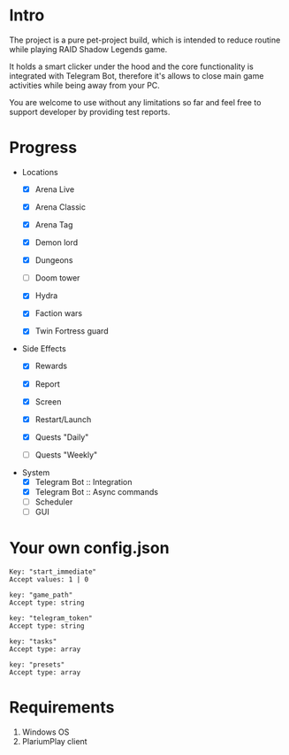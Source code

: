 # Intro

The project is a pure pet-project build, which is intended to reduce routine while playing RAID Shadow Legends game.

It holds a smart clicker under the hood and the core functionality is integrated with Telegram Bot, therefore it's allows to close main game activities while being away from your PC.

You are welcome to use without any limitations so far and feel free to support developer by providing test reports.

# Progress

- Locations
  - [x] Arena Live
  - [x] Arena Classic
  - [x] Arena Tag
  - [x] Demon lord
  - [x] Dungeons
  - [ ] Doom tower
  - [x] Hydra
  - [x] Faction wars
  - [x] Twin Fortress guard


- Side Effects
  - [x] Rewards
  - [x] Report
  - [x] Screen
  - [x] Restart/Launch
  - [x] Quests "Daily"
  - [ ] Quests "Weekly"


- System
  - [x] Telegram Bot :: Integration
  - [x] Telegram Bot :: Async commands
  - [ ] Scheduler
  - [ ] GUI 

# Your own config.json

```
Key: "start_immediate"
Accept values: 1 | 0 
```

```
key: "game_path"
Accept type: string
```

```
key: "telegram_token"
Accept type: string
```

```
key: "tasks"
Accept type: array
```

```
key: "presets"
Accept type: array
```


# Requirements

1. Windows OS
2. PlariumPlay client
